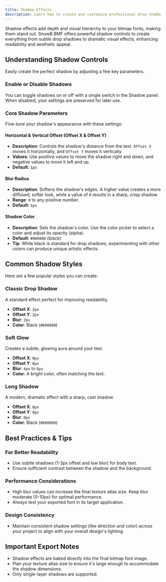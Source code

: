 ```yaml
---
title: Shadow Effects
description: Learn how to create and customize professional drop shadows and text effects for your bitmap fonts. Optimize font appearance with adjustable offset, blur, and color.
---
```


Shadow effects add depth and visual hierarchy to your bitmap fonts, making them stand out. SnowB BMF offers powerful shadow controls to create everything from subtle drop shadows to dramatic visual effects, enhancing readability and aesthetic appeal.

## Understanding Shadow Controls

Easily create the perfect shadow by adjusting a few key parameters.

### Enable or Disable Shadows

You can toggle shadows on or off with a single switch in the Shadow panel. When disabled, your settings are preserved for later use.

### Core Shadow Parameters

Fine-tune your shadow's appearance with these settings:

#### Horizontal & Vertical Offset (Offset X & Offset Y)
- **Description**: Controls the shadow's distance from the text. `Offset X` moves it horizontally, and `Offset Y` moves it vertically.
- **Values**: Use positive values to move the shadow right and down, and negative values to move it left and up.
- **Default**: `1px`

#### Blur Radius
- **Description**: Softens the shadow's edges. A higher value creates a more diffused, softer look, while a value of `0` results in a sharp, crisp shadow.
- **Range**: `0` to any positive number.
- **Default**: `1px`

#### Shadow Color
- **Description**: Sets the shadow's color. Use the color picker to select a color and adjust its opacity (alpha).
- **Default**: `#000000` (black)
- **Tip**: While black is standard for drop shadows, experimenting with other colors can produce unique artistic effects.

## Common Shadow Styles

Here are a few popular styles you can create:

### Classic Drop Shadow
A standard effect perfect for improving readability.
- **Offset X**: `2px`
- **Offset Y**: `2px`
- **Blur**: `2px`
- **Color**: Black (`#000000`)

### Soft Glow
Creates a subtle, glowing aura around your text.
- **Offset X**: `0px`
- **Offset Y**: `0px`
- **Blur**: `4px` to `8px`
- **Color**: A bright color, often matching the text.

### Long Shadow
A modern, dramatic effect with a sharp, cast shadow.
- **Offset X**: `8px`
- **Offset Y**: `8px`
- **Blur**: `0px`
- **Color**: Black (`#000000`)

## Best Practices & Tips

### For Better Readability
- Use subtle shadows (1-3px offset and low blur) for body text.
- Ensure sufficient contrast between the shadow and the background.

### Performance Considerations
- High blur values can increase the final texture atlas size. Keep blur moderate (0-10px) for optimal performance.
- Always test your exported font in its target application.

### Design Consistency
- Maintain consistent shadow settings (like direction and color) across your project to align with your overall design's lighting.

## Important Export Notes
- Shadow effects are baked directly into the final bitmap font image.
- Plan your texture atlas size to ensure it's large enough to accommodate the shadow dimensions.
- Only single-layer shadows are supported.
